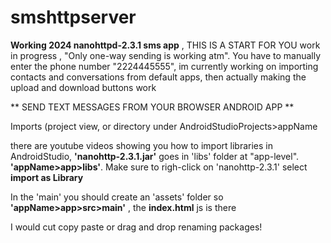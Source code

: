 # smshttpserver
**Working 2024 nanohttpd-2.3.1 sms app** , THIS IS A START FOR YOU work in progress , "Only one-way sending is working atm". You have to manually enter the phone number "2224445555", im currently working on importing contacts and conversations from default apps, then actually making the upload and download buttons work

** SEND TEXT MESSAGES FROM YOUR BROWSER ANDROID APP **

Imports (project view, or directory under AndroidStudioProjects>appName

there are youtube videos showing you how to import libraries in AndroidStudio, **'nanohttp-2.3.1.jar'** goes in 'libs' folder at "app-level". **'appName>app>libs'**. Make sure to righ-click on 'nanohttp-2.3.1' select **import as Library**

In the 'main' you should create an 'assets' folder so **'appName>app>src>main'** , the **index.html** js is there

I would cut copy paste or drag and drop renaming packages!
